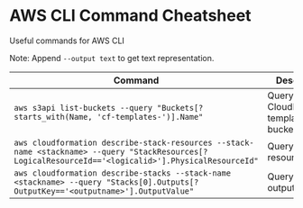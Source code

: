 # AWS CLI Command Cheatsheet

Useful commands for AWS CLI

Note: Append `--output text` to get text representation.

| Command | Description  |
|-------- | ------------ |
| `aws s3api list-buckets --query "Buckets[?starts_with(Name, 'cf-templates-')].Name"` | Query for CloudFormation template bucket |
| `aws cloudformation describe-stack-resources --stack-name <stackname> --query "StackResources[?LogicalResourceId=='<logicalid>'].PhysicalResourceId"` | Query for stack resource |
| `aws cloudformation describe-stacks --stack-name <stackname> --query "Stacks[0].Outputs[?OutputKey=='<outputname>'].OutputValue"` | Query for stack output |
